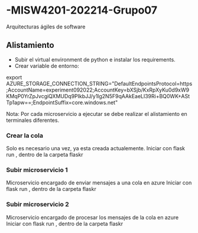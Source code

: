 # -MISW4201-202214-Grupo07
Arquitecturas ágiles de software

## Alistamiento

- Subir el virtual environment de python e instalar los requirements.
- Crear variable de entorno:

export AZURE_STORAGE_CONNECTION_STRING="DefaultEndpointsProtocol=https;AccountName=experiment092022;AccountKey=bXSjb/KxRpXyKu0d9xW9KMqP0YrZpJvcgiQXMUDq9PIkbJJ/y1lg2N5F9qAAkEaeLl39Ri+BQ0WK+AStTp1apw==;EndpointSuffix=core.windows.net"

Nota: Por cada microservicio a ejecutar se debe realizar el alistamiento en terminales diferentes.

### Crear la cola
 Solo es necesario una vez, ya esta creada actualemente.
 Iniciar con flask run , dentro de la carpeta flaskr

### Subir microservicio 1
Microservicio encargado de enviar mensajes a una cola en azure
Iniciar con flask run , dentro de la carpeta flaskr

### Subir microservicio 2
Microservicio encargado de procesar los mensajes de la cola en azure
Iniciar con flask run , dentro de la carpeta flaskr
